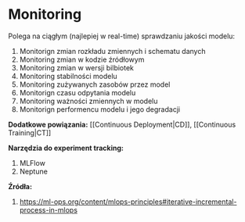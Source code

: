 # Monitoring

Polega na ciągłym (najlepiej w real-time) sprawdzaniu jakości modelu:

1. Monitorign zmian rozkładu zmiennych i schematu danych
2. Monitoring zmian w kodzie źródłowym
3. Monitoring zmian w wersji bilbiotek
4. Monitoring stabilności modelu
5. Monitoring zużywanych zasobów przez model
6. Monitorign czasu odpytania modelu
7. Monitoring ważności zmiennych w modelu
8. Monitorign performencu modelu i jego degradacji

**Dodatkowe powiązania:**
[[Continuous Deployment|CD]], [[Continuous Training|CT]]

**Narzędzia do experiment tracking:**
1. MLFlow
2. Neptune

**Źródła:**
1. https://ml-ops.org/content/mlops-principles#iterative-incremental-process-in-mlops